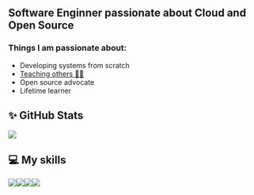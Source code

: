 ## Software Enginner passionate about Cloud and Open Source

### Things I am passionate about:

- Developing systems from scratch
- [Teaching others 👨‍🏫](http://compacompila.com/)
- Open source advocate
- Lifetime learner

## ✨ GitHub Stats

<a href="https://github.com/elC0mpa">
  <img align="top" src="https://github-readme-stats.vercel.app/api?username=elC0mpa&hide_rank=false&show_icons=true&line_height=27&count_private=true&theme=vue" />
</a>

## 💻 My skills

<div style="display: flex;align-items: center">
<img src="https://img.icons8.com/color/96/golang.png" />
<img src="https://img.icons8.com/color/96/nodejs.png" />
<img src="https://img.icons8.com/color/96/amazon-web-services.png" />
<img src="https://img.icons8.com/external-tal-revivo-color-tal-revivo/100/external-docker-a-set-of-coupled-software-as-a-service-logo-color-tal-revivo.png" />
</div>
